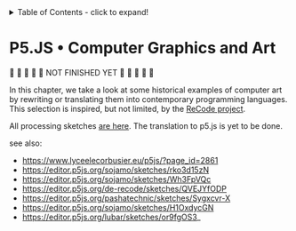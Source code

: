 <details>
<summary>Table of Contents - click to expand!</summary>

</details>

# P5.JS • Computer Graphics and Art

🚧 🚧 🚧 🚧 🚧 NOT FINISHED YET 🚧 🚧 🚧 🚧 🚧
 
In this chapter, we take a look at some historical examples of computer art by rewriting or translating them into contemporary programming languages. This selection is inspired, but not limited, by the [ReCode project](http://recodeproject.com/).

All processing sketches [are here](code/). The translation to p5.js is yet to be done.

see also: 
- https://www.lyceelecorbusier.eu/p5js/?page_id=2861
- https://editor.p5js.org/sojamo/sketches/rko3d15zN
- https://editor.p5js.org/sojamo/sketches/Wh3FpVQc
- https://editor.p5js.org/de-recode/sketches/QVEJYfODP
- https://editor.p5js.org/pashatechnic/sketches/Sygxcvr-X
- https://editor.p5js.org/sojamo/sketches/H1OxdycGN
- https://editor.p5js.org/lubar/sketches/or9fgOS3_
